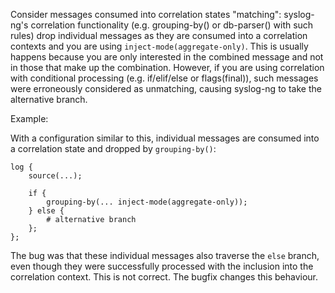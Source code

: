 Consider messages consumed into correlation states "matching": syslog-ng's
correlation functionality (e.g.  grouping-by() or db-parser() with such
rules) drop individual messages as they are consumed into a correlation
contexts and you are using `inject-mode(aggregate-only)`.  This is usually
happens because you are only interested in the combined message and not in
those that make up the combination. However, if you are using correlation
with conditional processing (e.g. if/elif/else or flags(final)), such
messages were erroneously considered as unmatching, causing syslog-ng to
take the alternative branch.

Example:

With a configuration similar to this, individual messages are consumed into
a correlation state and dropped by `grouping-by()`:

```
log {
    source(...);

    if {
        grouping-by(... inject-mode(aggregate-only));
    } else {
        # alternative branch
    };
};
```

The bug was that these individual messages also traverse the `else` branch,
even though they were successfully processed with the inclusion into the
correlation context. This is not correct. The bugfix changes this behaviour.
